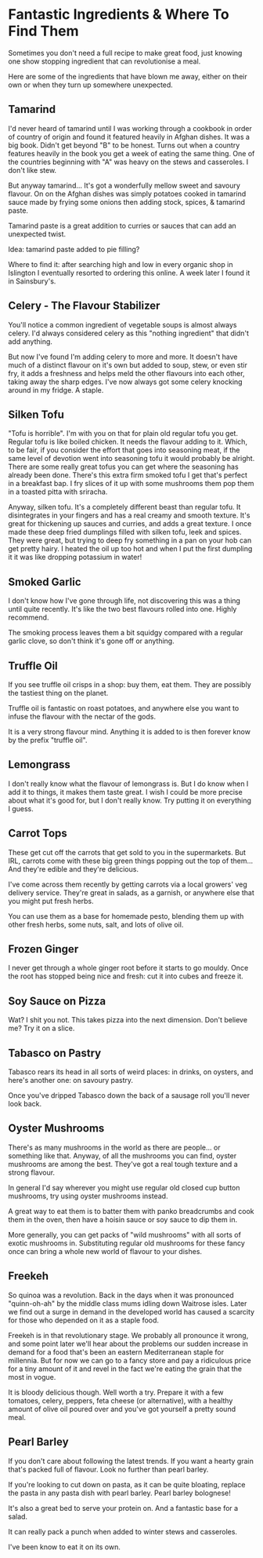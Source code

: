 # Fantastic Ingredients & Where To Find Them

Sometimes you don't need a full recipe to make great food, just knowing one
show stopping ingredient that can revolutionise a meal.

Here are some of the ingredients that have blown me away, either on their own
or when they turn up somewhere unexpected.

## Tamarind

I'd never heard of tamarind until I was working through a cookbook in order of
country of origin and found it featured heavily in Afghan dishes.  It was a big
book.  Didn't get beyond "B" to be honest. Turns out when a country features
heavily in the book you get a week of eating the same thing.  One of the
countries beginning with "A" was heavy on the stews and casseroles.  I don't
like stew.

But anyway tamarind... It's got a wonderfully mellow sweet and savoury flavour.
On on the Afghan dishes was simply potatoes cooked in tamarind sauce made by
frying some onions then adding stock, spices, & tamarind paste.

Tamarind paste is a great addition to curries or sauces that can add an
unexpected twist.

Idea: tamarind paste added to pie filling?

Where to find it: after searching high and low in every organic shop in
Islington I eventually resorted to ordering this online.  A week later I found
it in Sainsbury's.

## Celery - The Flavour Stabilizer

You'll notice a common ingredient of vegetable soups is almost always celery.
I'd always considered celery as this "nothing ingredient" that didn't add
anything.

But now I've found I'm adding celery to more and more.  It doesn't have much of
a distinct flavour on it's own but added to soup, stew, or even stir fry, it
adds a freshness and helps meld the other flavours into each other, taking away
the sharp edges. I've now always got some celery knocking around in my fridge.
A staple.

## Silken Tofu

"Tofu is horrible".  I'm with you on that for plain old regular tofu you get.
Regular tofu is like boiled chicken.  It needs the flavour adding to it.
Which, to be fair, if you consider the effort that goes into seasoning meat, if
the same level of devotion went into seasoning tofu it would probably be
alright. There are some really great tofus you can get where the seasoning has
already been done.  There's this extra firm smoked tofu I get that's perfect in
a breakfast bap.  I fry slices of it up with some mushrooms them pop them in a
toasted pitta with sriracha.

Anyway, silken tofu.  It's a completely different beast than regular tofu.  It
disintegrates in your fingers and has a real creamy and smooth texture.  It's
great for thickening up sauces and curries, and adds a great texture.  I once
made these deep fried dumplings filled with silken tofu, leek and spices.  They
were great, but trying to deep fry something in a pan on your hob can get
pretty hairy. I heated the oil up too hot and when I put the first dumpling it
it was like dropping potassium in water!

## Smoked Garlic

I don't know how I've gone through life, not discovering this was a thing until
quite recently.  It's like the two best flavours rolled into one.  Highly
recommend.

The smoking process leaves them a bit squidgy compared with a regular garlic
clove, so don't think it's gone off or anything.

## Truffle Oil

If you see truffle oil crisps in a shop: buy them, eat them. They are possibly
the tastiest thing on the planet.

Truffle oil is fantastic on roast potatoes, and anywhere else you want to
infuse the flavour with the nectar of the gods.

It is a very strong flavour mind.  Anything it is added to is then forever know
by the prefix "truffle oil".

## Lemongrass

I don't really know what the flavour of lemongrass is.  But I do know when I
add it to things, it makes them taste great.  I wish I could be more precise
about what it's good for, but I don't really know.  Try putting it on
everything I guess.

## Carrot Tops

These get cut off the carrots that get sold to you in the supermarkets.  But
IRL, carrots come with these big green things popping out the top of them...
And they're edible and they're delicious.

I've come across them recently by getting carrots via a local growers' veg
delivery service.  They're great in salads, as a garnish, or anywhere else that
you might put fresh herbs.

You can use them as a base for homemade pesto, blending them up with other
fresh herbs, some nuts, salt, and lots of olive oil.

## Frozen Ginger

I never get through a whole ginger root before it starts to go mouldy. Once the
root has stopped being nice and fresh: cut it into cubes and freeze it.

## Soy Sauce on Pizza

Wat? I shit you not.  This takes pizza into the next dimension.  Don't believe
me?  Try it on a slice.

## Tabasco on Pastry

Tabasco rears its head in all sorts of weird places: in drinks, on oysters, and
here's another one: on savoury pastry.

Once you've dripped Tabasco down the back of a sausage roll you'll never look
back.

## Oyster Mushrooms

There's as many mushrooms in the world as there are people... or something like
that.  Anyway, of all the mushrooms you can find, oyster mushrooms are among
the best.  They've got a real tough texture and a strong flavour.

In general I'd say wherever you might use regular old closed cup button
mushrooms, try using oyster mushrooms instead.

A great way to eat them is to batter them with panko breadcrumbs and cook them
in the oven, then have a hoisin sauce or soy sauce to dip them in.

More generally, you can get packs of "wild mushrooms" with all sorts of exotic
mushrooms in.  Substituting regular old mushrooms for these fancy once can
bring a whole new world of flavour to your dishes.

## Freekeh

So quinoa was a revolution.  Back in the days when it was pronounced
"quinn-oh-ah" by the middle class mums idling down Waitrose isles.  Later we
find out a surge in demand in the developed world has caused a scarcity for
those who depended on it as a staple food.

Freekeh is in that revolutionary stage.  We probably all pronounce it wrong,
and some point later we'll hear about the problems our sudden increase in
demand for a food that's been an eastern Mediterranean staple for millennia.
But for now we can go to a fancy store and pay a ridiculous price for a tiny
amount of it and revel in the fact we're eating the grain that the most in
vogue.

It is bloody delicious though.  Well worth a try.  Prepare it with a few
tomatoes, celery, peppers, feta cheese (or alternative), with a healthy amount
of olive oil poured over and you've got yourself a pretty sound meal.

## Pearl Barley

If you don't care about following the latest trends.  If you want a hearty
grain that's packed full of flavour. Look no further than pearl barley.

If you're looking to cut down on pasta, as it can be quite bloating, replace
the pasta in any pasta dish with pearl barley.  Pearl barley bolognese!

It's also a great bed to serve your protein on.  And a fantastic base for a
salad.

It can really pack a punch when added to winter stews and casseroles.

I've been know to eat it on its own.

